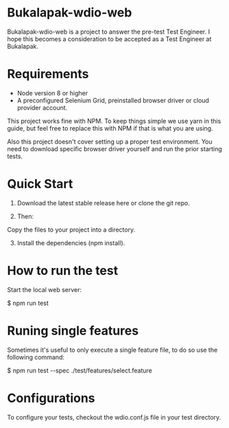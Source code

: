 # Bukalapak-wdio-web
Bukalapak-wdio-web is a project to answer the pre-test Test Engineer. I hope this becomes a consideration to be accepted as a Test Engineer at Bukalapak.
# Requirements
- Node version 8 or higher
- A preconfigured Selenium Grid, preinstalled browser driver or cloud provider account.

This project works fine with NPM. To keep things simple we use yarn in this guide, but feel free to replace this with NPM if that is what you are using.

Also this project doesn't cover setting up a proper test environment. You need to download specific browser driver yourself and run the prior starting tests.
# Quick Start
1.  Download the latest stable release here or clone the git repo.

2. Then:

Copy the files to your project into a directory.

3. Install the dependencies (npm install).
# How to run the test
Start the local web server:

$ npm run test

# Runing single features
Sometimes it's useful to only execute a single feature file, to do so use the following command:

$ npm run test --spec ./test/features/select.feature

# Configurations
To configure your tests, checkout the wdio.conf.js file in your test directory. 
